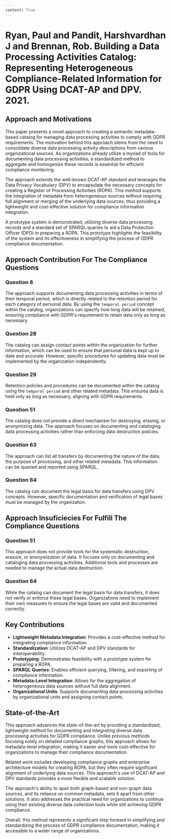 ```yaml
---
context: True
---
```



# Ryan, Paul and Pandit, Harshvardhan J and Brennan, Rob. Building a Data Processing Activities Catalog: Representing Heterogeneous Compliance-Related Information for GDPR Using DCAT-AP and DPV. 2021.

## Approach and Motivations

This paper presents a novel approach to creating a semantic metadata-based catalog for managing data processing activities to comply with GDPR requirements. The motivation behind this approach stems from the need to consolidate diverse data processing activity descriptions from various organizational sources. As organizations already utilize a myriad of tools for documenting data processing activities, a standardized method to aggregate and homogenize these records is essential for efficient compliance monitoring.

The approach extends the well-known DCAT-AP standard and leverages the Data Privacy Vocabulary (DPV) to encapsulate the necessary concepts for creating a Register of Processing Activities (ROPA). This method supports the integration of metadata from heterogeneous sources without requiring full alignment or merging of the underlying data sources, thus providing a lightweight and cost-effective solution for compliance information integration.

A prototype system is demonstrated, utilizing diverse data processing records and a standard set of SPARQL queries to aid a Data Protection Officer (DPO) in preparing a ROPA. This prototype highlights the feasibility of the system and its effectiveness in simplifying the process of GDPR compliance documentation.

## Approach Contribution For The Compliance Questions

### Question 8
The approach supports documenting data processing activities in terms of their temporal period, which is directly related to the retention period for each category of personal data. By using the `temporal period` concept within the catalog, organizations can specify how long data will be retained, ensuring compliance with GDPR's requirement to retain data only as long as necessary.

### Question 28
The catalog can assign contact points within the organization for further information, which can be used to ensure that personal data is kept up to date and accurate. However, specific procedures for updating data must be implemented by the organization independently.

### Question 29
Retention policies and procedures can be documented within the catalog using the `temporal period` and other related metadata. This ensures data is held only as long as necessary, aligning with GDPR requirements.

### Question 51
The catalog does not provide a direct mechanism for destroying, erasing, or anonymizing data. The approach focuses on documenting and cataloging data processing activities rather than enforcing data destruction policies.

### Question 63
The approach can list all transfers by documenting the nature of the data, the purpose of processing, and other related metadata. This information can be queried and reported using SPARQL.

### Question 64
The catalog can document the legal basis for data transfers using DPV concepts. However, specific documentation and verification of legal bases must be managed by the organization.

## Approach Insuficiecies For Fulfill The Compliance Questions

### Question 51
This approach does not provide tools for the systematic destruction, erasure, or anonymization of data. It focuses only on documenting and cataloging data processing activities. Additional tools and processes are needed to manage the actual data destruction.

### Question 64
While the catalog can document the legal basis for data transfers, it does not verify or enforce these legal bases. Organizations need to implement their own measures to ensure the legal bases are valid and documented correctly.

## Key Contributions

- **Lightweight Metadata Integration**: Provides a cost-effective method for integrating compliance information.
- **Standardization**: Utilizes DCAT-AP and DPV standards for interoperability.
- **Prototyping**: Demonstrates feasibility with a prototype system for preparing a ROPA.
- **SPARQL Queries**: Enables efficient querying, filtering, and exporting of compliance information.
- **Metadata-Level Integration**: Allows for the aggregation of heterogeneous data sources without full data alignment.
- **Organizational Units**: Supports documenting data processing activities by organizational units and assigning contact points.

## State-of-the-Art

This approach advances the state-of-the-art by providing a standardized, lightweight method for documenting and integrating diverse data processing activities for GDPR compliance. Unlike previous methods focusing solely on detailed compliance graphs, this approach allows for metadata-level integration, making it easier and more cost-effective for organizations to manage their compliance documentation.

Related work includes developing compliance graphs and enterprise architecture models for creating ROPA, but they often require significant alignment of underlying data sources. This approach's use of DCAT-AP and DPV standards provides a more flexible and scalable solution.

The approach's ability to span both graph-based and non-graph data sources, and its reliance on common metadata, sets it apart from other solutions. It also addresses the practical need for organizations to continue using their existing diverse data collection tools while still achieving GDPR compliance.

Overall, this method represents a significant step forward in simplifying and standardizing the process of GDPR compliance documentation, making it accessible to a wider range of organizations.
